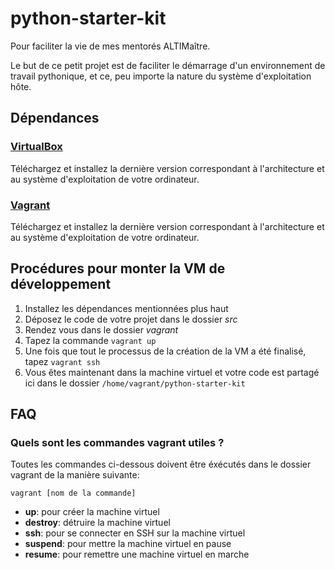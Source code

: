 # python-starter-kit


Pour faciliter la vie de mes mentorés ALTIMaître.

Le but de ce petit projet est de faciliter le démarrage d'un environnement de travail pythonique, et ce, peu importe la nature du système d'exploitation hôte.

## Dépendances

### [VirtualBox](https://www.virtualbox.org/)

Téléchargez et installez la dernière version correspondant à l'architecture et au système d'exploitation de votre ordinateur.

### [Vagrant](http://www.vagrantup.com/downloads.html)

Téléchargez et installez la dernière version correspondant à l'architecture et au système d'exploitation de votre ordinateur.

## Procédures pour monter la VM de développement

1. Installez les dépendances mentionnées plus haut
2. Déposez le code de votre projet dans le dossier *src*
2. Rendez vous dans le dossier *vagrant*
3. Tapez la commande ```vagrant up```
4. Une fois que tout le processus de la création de la VM a été finalisé, tapez ```vagrant ssh```
5. Vous êtes maintenant dans la machine virtuel et votre code est partagé ici dans le dossier ```/home/vagrant/python-starter-kit```

## FAQ

### Quels sont les commandes vagrant utiles ?

Toutes les commandes ci-dessous doivent être éxécutés dans le dossier vagrant de la manière suivante:

    vagrant [nom de la commande]

* **up**: pour créer la machine virtuel
* **destroy**: détruire la machine virtuel
* **ssh**: pour se connecter en SSH sur la machine virtuel
* **suspend**: pour mettre la machine virtuel en pause
* **resume**: pour remettre une machine virtuel en marche

